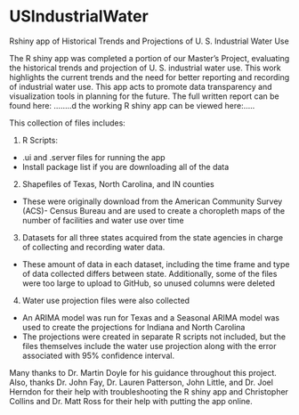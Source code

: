 # USIndustrialWater
Rshiny app of Historical Trends and Projections of U. S. Industrial Water Use

The R shiny app was completed a portion of our Master’s Project, evaluating the historical trends and projection of U. S. industrial water use. This work highlights the current trends and the need for better reporting and recording of industrial water use. This app acts to promote data transparency and visualization tools in planning for the future. The full written report can be found here: ……..d the working R shiny app can be viewed here:…..

This collection of files includes:

1.	R Scripts:
   - .ui and .server files for running the app
  - Install package list if you are downloading all of the data

2.	Shapefiles of Texas, North Carolina, and IN counties

- These were originally download from the American Community Survey (ACS)- Census Bureau and are used to create a choropleth maps of         the number of facilities and water use over time

3.	Datasets for all three states acquired from the state agencies in charge of collecting and recording water data. 

 - These amount of data in each dataset, including the time frame and type of data collected differs between state. Additionally, some        of the files were too large to upload to GitHub, so unused columns were deleted

4.	Water use projection files were also collected

 - An ARIMA model was run for Texas and a Seasonal ARIMA model was used to create the projections for Indiana and North Carolina
 - The projections were created in separate R scripts not included, but the files themselves include the water use projection along            with the error associated with 95% confidence interval. 
   
Many thanks to Dr. Martin Doyle for his guidance throughout this project. Also, thanks Dr. John Fay, Dr. Lauren Patterson, John Little, and Dr. Joel Herndon for their help with troubleshooting the R shiny app and Christopher Collins and Dr. Matt Ross for their help with putting the app online.     
